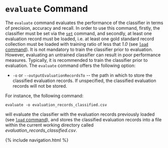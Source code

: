 # `evaluate` Command
The `evaluate` command evaluates the performance of the classifier in terms of precision, accuracy and recall. In order to use this command, firstly, the classifier must be set via the [`set`](#set) command, and secondly, at least one evaluation record must be loaded, i.e. at least one gold standard record collection must be loaded with training ratio of less that _1.0_ (see [`load` command](#load)). It is not mandatory to train the classifier prior to evaluation. However, evaluating an untrained classifier can result in poor performance measures. Typically, it is recommended to train the classifier prior to evaluation. The `evaluate` command offers the following option:

* `-o` or `--outputEvaluationRecordsTo` -- the path in which to store the classified evaluation records. If unspecified, the classified evaluation records will not be stored.

For instance, the following command:

    evaluate -o evaluation_records_classified.csv

will evaluate the classifier with the evaluation records previously loaded (see [`load` command](#load)), and stores the classified evaluation records into a file within the current working directory called _evaluation_records_classified.csv_.  

{% include navigation.html %}

